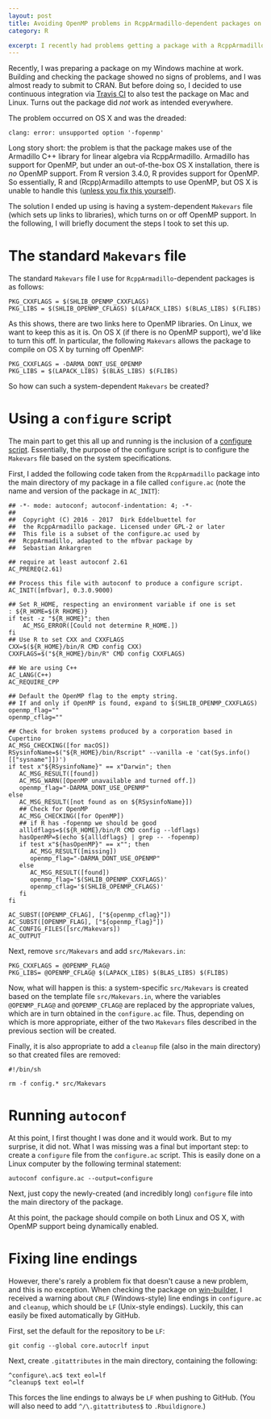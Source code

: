 ```yaml
---
layout: post
title: Avoiding OpenMP problems in RcppArmadillo-dependent packages on OS X
category: R

excerpt: I recently had problems getting a package with a RcppArmadillo dependency to compile on all platforms, and here is a description of how the problem was eventually solved.
---
```


Recently, I was preparing a package on my Windows machine at work. Building and checking the package showed no signs of problems, and I was almost ready to submit to CRAN. But before doing so, I decided to use continuous integration via [Travis CI](https://travis-ci.org/) to also test the package on Mac and Linux. Turns out the package did *not* work as intended everywhere.

The problem occurred on OS X and was the dreaded:

    clang: error: unsupported option '-fopenmp'
    
Long story short: the problem is that the package makes use of the Armadillo C++ library for linear algebra via RcppArmadillo. Armadillo has support for OpenMP, but under an out-of-the-box OS X installation, there is *no* OpenMP support. From R version 3.4.0, R provides support for OpenMP. So essentially, R and (Rcpp)Armadillo attempts to use OpenMP, but OS X is unable to handle this ([unless you fix this yourself](http://thecoatlessprofessor.com/programming/openmp-in-r-on-os-x/)).

The solution I ended up using is having a system-dependent `Makevars` file (which sets up links to libraries), which turns on or off OpenMP support. In the following, I will briefly document the steps I took to set this up. 

# The standard `Makevars` file
The standard `Makevars` file I use for `RcppArmadillo`-dependent packages is as follows:

    PKG_CXXFLAGS = $(SHLIB_OPENMP_CXXFLAGS) 
    PKG_LIBS = $(SHLIB_OPENMP_CFLAGS) $(LAPACK_LIBS) $(BLAS_LIBS) $(FLIBS)

As this shows, there are two links here to OpenMP libraries. On Linux, we want to keep this as it is. On OS X (if there is no OpenMP support), we'd like to turn this off. In particular, the following `Makevars` allows the package to compile on OS X by turning off OpenMP:

    PKG_CXXFLAGS = -DARMA_DONT_USE_OPENMP
    PKG_LIBS = $(LAPACK_LIBS) $(BLAS_LIBS) $(FLIBS)

So how can such a system-dependent `Makevars` be created? 

# Using a `configure` script

The main part to get this all up and running is the inclusion of a [configure script](https://cran.r-project.org/doc/manuals/r-release/R-exts.html#Configure-and-cleanup). Essentially, the purpose of the configure script is to configure the `Makevars` file based on the system specifications.

First, I added the following code taken from the `RcppArmadillo` package into the main directory of my package in a file called `configure.ac` (note the name and version of the package in `AC_INIT`):

	## -*- mode: autoconf; autoconf-indentation: 4; -*-
	##
	##  Copyright (C) 2016 - 2017  Dirk Eddelbuettel for
	##  the RcppArmadillo package. Licensed under GPL-2 or later
	##  This file is a subset of the configure.ac used by
	##  RcppArmadillo, adapted to the mfbvar package by
	##  Sebastian Ankargren

	## require at least autoconf 2.61
	AC_PREREQ(2.61)

	## Process this file with autoconf to produce a configure script.
	AC_INIT([mfbvar], 0.3.0.9000)

	## Set R_HOME, respecting an environment variable if one is set
	: ${R_HOME=$(R RHOME)}
	if test -z "${R_HOME}"; then
		AC_MSG_ERROR([Could not determine R_HOME.])
	fi
	## Use R to set CXX and CXXFLAGS
	CXX=$(${R_HOME}/bin/R CMD config CXX)
	CXXFLAGS=$("${R_HOME}/bin/R" CMD config CXXFLAGS)

	## We are using C++
	AC_LANG(C++)
	AC_REQUIRE_CPP

	## Default the OpenMP flag to the empty string.
	## If and only if OpenMP is found, expand to $(SHLIB_OPENMP_CXXFLAGS)
	openmp_flag=""
	openmp_cflag=""

	## Check for broken systems produced by a corporation based in Cupertino
	AC_MSG_CHECKING([for macOS])
	RSysinfoName=$("${R_HOME}/bin/Rscript" --vanilla -e 'cat(Sys.info()[["sysname"]])')
	if test x"${RSysinfoName}" == x"Darwin"; then
	   AC_MSG_RESULT([found])
	   AC_MSG_WARN([OpenMP unavailable and turned off.])
	   openmp_flag="-DARMA_DONT_USE_OPENMP"
	else
	   AC_MSG_RESULT([not found as on ${RSysinfoName}])
	   ## Check for OpenMP
	   AC_MSG_CHECKING([for OpenMP])
	   ## if R has -fopenmp we should be good
	   allldflags=$(${R_HOME}/bin/R CMD config --ldflags)
	   hasOpenMP=$(echo ${allldflags} | grep -- -fopenmp)
	   if test x"${hasOpenMP}" == x""; then
		  AC_MSG_RESULT([missing])
		  openmp_flag="-DARMA_DONT_USE_OPENMP"
	   else
		  AC_MSG_RESULT([found])
		  openmp_flag='$(SHLIB_OPENMP_CXXFLAGS)'
		  openmp_cflag='$(SHLIB_OPENMP_CFLAGS)'
	   fi
	fi

	AC_SUBST([OPENMP_CFLAG], ["${openmp_cflag}"])
	AC_SUBST([OPENMP_FLAG], ["${openmp_flag}"])
	AC_CONFIG_FILES([src/Makevars])
	AC_OUTPUT
	
Next, remove `src/Makevars` and add `src/Makevars.in`:

	PKG_CXXFLAGS = @OPENMP_FLAG@
	PKG_LIBS= @OPENMP_CFLAG@ $(LAPACK_LIBS) $(BLAS_LIBS) $(FLIBS)
	
Now, what will happen is this: a system-specific `src/Makevars` is created based on the template file `src/Makevars.in`, where the variables `@OPENMP_FLAG@` and `@OPENMP_CFLAG@` are replaced by the appropriate values, which are in turn obtained in the `configure.ac` file. Thus, depending on which is more appropriate, either of the two `Makevars` files described in the previous section will be created.

Finally, it is also appropriate to add a `cleanup` file (also in the main directory) so that created files are removed:

	#!/bin/sh

	rm -f config.* src/Makevars
	
# Running `autoconf`
At this point, I first thought I was done and it would work. But to my surprise, it did not. What I was missing was a final but important step: to create a `configure` file from the `configure.ac` script. This is easily done on a Linux computer by the following terminal statement:

    autoconf configure.ac --output=configure
    
Next, just copy the newly-created (and incredibly long) `configure` file into the main directory of the package.

At this point, the package should compile on both Linux and OS X, with OpenMP support being dynamically enabled.

# Fixing line endings
However, there's rarely a problem fix that doesn't cause a new problem, and this is no exception. When checking the package on [win-builder](https://win-builder.r-project.org/), I received a warning about `CRLF` (Windows-style) line endings in `configure.ac` and `cleanup`, which should be `LF` (Unix-style endings). Luckily, this can easily be fixed automatically by GitHub.

First, set the default for the repository to be `LF`: 

    git config --global core.autocrlf input

Next, create `.gitattributes` in the main directory, containing the following:

    ^configure\.ac$ text eol=lf
    ^cleanup$ text eol=lf
    
This forces the line endings to always be `LF` when pushing to GitHub. (You will also need to add `^/\.gitattributes$` to `.Rbuildignore`.)